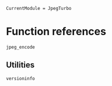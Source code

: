 ```@meta
CurrentModule = JpegTurbo
```

# Function references

```@docs
jpeg_encode
```

## Utilities

```@docs
versioninfo
```
